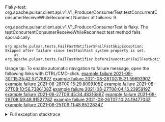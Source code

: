        
Flaky-test: org.apache.pulsar.client.api.v1.V1_ProducerConsumerTest.testConcurrentConsumerReceiveWhileReconnect
Number of failures: 9

org.apache.pulsar.client.api.v1.V1_ProducerConsumerTest is flaky. The testConcurrentConsumerReceiveWhileReconnect test method fails sporadically.

```
org.apache.pulsar.tests.FailFastNotifier$FailFastSkipException: Skipped after failure since testFailFast system property is set.
	at org.apache.pulsar.tests.FailFastNotifier.beforeInvocation(FailFastNotifier.java:88)

```

Usage tip: To enable automatic navigation to failure message, open the following links with CTRL/CMD-click.
[example failure 2021-08-30T15:35:42.5717882Z](https://github.com/apache/pulsar/runs/3463119398?check_suite_focus=true#step:9:3639)
[example failure 2021-08-28T02:15:21.5969290Z](https://github.com/apache/pulsar/runs/3448473880?check_suite_focus=true#step:9:2636)
[example failure 2021-08-28T00:15:29.8099105Z](https://github.com/apache/pulsar/runs/3447917315?check_suite_focus=true#step:9:2004)
[example failure 2021-08-27T08:10:56.7386138Z](https://github.com/apache/pulsar/runs/3440980370?check_suite_focus=true#step:9:2703)
[example failure 2021-08-27T08:04:16.2395919Z](https://github.com/apache/pulsar/runs/3440855241?check_suite_focus=true#step:9:2628)
[example failure 2021-08-27T06:45:34.4831689Z](https://github.com/apache/pulsar/runs/3440411158?check_suite_focus=true#step:9:2629)
[example failure 2021-08-26T08:59:48.9152778Z](https://github.com/apache/pulsar/runs/3430539961?check_suite_focus=true#step:9:3338)
[example failure 2021-08-26T07:10:24.1947703Z](https://github.com/apache/pulsar/runs/3429892136?check_suite_focus=true#step:9:2690)
[example failure 2021-08-25T09:11:48.8522834Z](https://github.com/apache/pulsar/runs/3420085427?check_suite_focus=true#step:10:2596)


<details>
<summary>Full exception stacktrace</summary>
<code><pre>
org.apache.pulsar.tests.FailFastNotifier$FailFastSkipException: Skipped after failure since testFailFast system property is set.
	at org.apache.pulsar.tests.FailFastNotifier.beforeInvocation(FailFastNotifier.java:88)

</pre></code>
</details>

